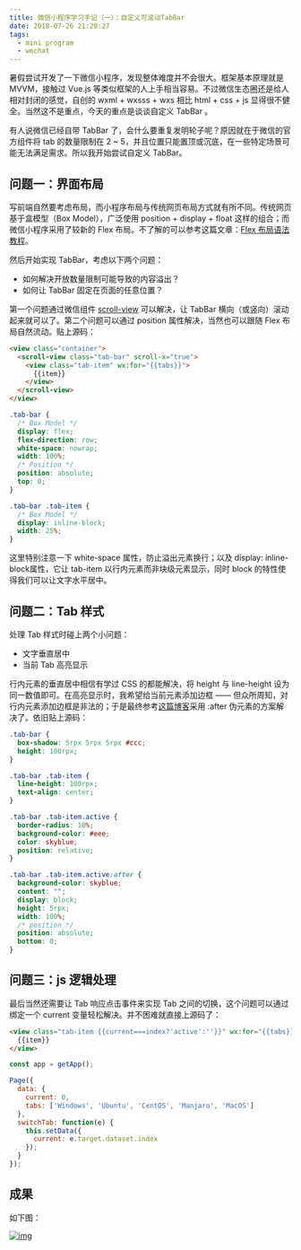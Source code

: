 ```yaml
---
title: 微信小程序学习手记（一）：自定义可滚动TabBar
date: 2018-07-26 21:20:27
tags:
  - mini program
  - wechat
---
```


暑假尝试开发了一下微信小程序，发现整体难度并不会很大。框架基本原理就是 MVVM，接触过 Vue.js 等类似框架的人上手相当容易。不过微信生态圈还是给人相对封闭的感觉，自创的 wxml + wxsss + wxs 相比 html + css + js 显得很不健全。当然这不是重点，今天的重点是谈谈自定义 TabBar 。

<!--more-->

有人说微信已经自带 TabBar 了，会什么要重复发明轮子呢？原因就在于微信的官方组件将 tab 的数量限制在 2 ~ 5，并且位置只能置顶或沉底，在一些特定场景可能无法满足需求。所以我开始尝试自定义 TabBar。

## 问题一：界面布局

写前端自然要考虑布局，而小程序布局与传统网页布局方式就有所不同。传统网页基于盒模型（Box Model），广泛使用 position + display + float 这样的组合；而微信小程序采用了较新的 Flex 布局。不了解的可以参考这篇文章：[Flex 布局语法教程](http://www.runoob.com/w3cnote/flex-grammar.html)。

然后开始实现 TabBar，考虑以下两个问题：

- 如何解决开放数量限制可能导致的内容溢出？
- 如何让 TabBar 固定在页面的任意位置？

第一个问题通过微信组件 [scroll-view](https://developers.weixin.qq.com/miniprogram/dev/component/scroll-view.html) 可以解决，让 TabBar 横向（或竖向）滚动起来就可以了。第二个问题可以通过 position 属性解决，当然也可以跟随 Flex 布局自然流动。贴上源码：

```html
<view class="container">
  <scroll-view class="tab-bar" scroll-x="true">
    <view class="tab-item" wx:for="{{tabs}}">
      {{item}}
    </view>
  </scroll-view>
</view>
```
```css
.tab-bar {
  /* Box Model */
  display: flex;
  flex-direction: row;
  white-space: nowrap;
  width: 100%;
  /* Position */
  position: absolute;
  top: 0;
}

.tab-bar .tab-item {
  /* Box Model */
  display: inline-block;
  width: 25%;
}
```

这里特别注意一下 white-space 属性，防止溢出元素换行；以及 display: inline-block属性，它让 tab-item 以行内元素而非块级元素显示，同时 block 的特性使得我们可以让文字水平居中。

## 问题二：Tab 样式

处理 Tab 样式时碰上两个小问题：

- 文字垂直居中
- 当前 Tab 高亮显示

行内元素的垂直居中相信有学过 CSS 的都能解决，将 height 与 line-height 设为同一数值即可。在高亮显示时，我希望给当前元素添加边框 —— 但众所周知，对行内元素添加边框是非法的；于是最终参考[这篇博客](https://blog.csdn.net/sophie_u/article/details/71745125)采用 :after 伪元素的方案解决了。依旧贴上源码：

```css
.tab-bar {
  box-shadow: 5rpx 5rpx 5rpx #ccc;
  height: 100rpx;
}

.tab-bar .tab-item {
  line-height: 100rpx;
  text-align: center;
}

.tab-bar .tab-item.active {
  border-radius: 10%;
  background-color: #eee;
  color: skyblue;
  position: relative;
}

.tab-bar .tab-item.active:after {
  background-color: skyblue;
  content: "";
  display: block;
  height: 5rpx;
  width: 100%;
  /* position */
  position: absolute;
  bottom: 0;
}
```

## 问题三：js 逻辑处理

最后当然还需要让 Tab 响应点击事件来实现 Tab 之间的切换，这个问题可以通过绑定一个 current 变量轻松解决。并不困难就直接上源码了：

```html
<view class="tab-item {{current===index?'active':''}}" wx:for="{{tabs}}" data-index="{{index}}" bindtap="switchTab">
  {{item}}
</view>
```
```javascript
const app = getApp();

Page({
  data: {
    current: 0,
    tabs: ['Windows', 'Ubuntu', 'CentOS', 'Manjaro', 'MacOS']
  },
  switchTab: function(e) {
    this.setData({
      current: e.target.dataset.index
    });
  }
});
```

## 成果

如下图：

[![img](https://i.loli.net/2018/09/16/5b9e5978e0c6e.gif)](https://i.loli.net/2018/09/16/5b9e5978e0c6e.gif)